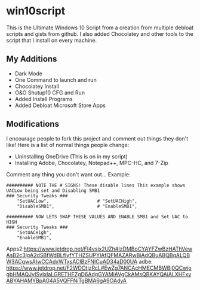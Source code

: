 # win10script
This is the Ultimate Windows 10 Script from a creation from multiple debloat scripts and gists from github. I also added Chocolatey and other tools to the script that I install on every machine.

## My Additions

- Dark Mode
- One Command to launch and run
- Chocolatey Install
- O&O Shutup10 CFG and Run
- Added Install Programs
- Added Debloat Microsoft Store Apps

## Modifications
I encourage people to fork this project and comment out things they don't like! Here is a list of normal things people change:
- Uninstalling OneDrive (This is on in my script)
- Installing Adobe, Chocolatey, Notepad++, MPC-HC, and 7-Zip

Comment any thing you don't want out... Example:

```
########## NOTE THE # SIGNS! These disable lines This example shows UACLow being set and Disabling SMB1
### Security Tweaks ###
	"SetUACLow",                  # "SetUACHigh",
	"DisableSMB1",                # "EnableSMB1",

########## NOW LETS SWAP THESE VALUES AND ENABLE SMB1 and Set UAC to HIGH
### Security Tweaks ###
	"SetUACHigh",
	"EnableSMB1",
```
Apps2:https://www.jetdrop.net/FI4vsjx2UZh#IzDMBoCYAYFZwBzHAThVewAsB2c3lgA2dSBfWdBLfIyfYTHZSUPYlAfQFMAZARwBiAdQBuABQBqALQBW3ACqwsAIwCCAdxWTxsACIBzFNICuAD34aD00UA
adbe: https://www.jetdrop.net/F2WDOtjzRcL#EwZg7ANCAcHMECMBWBj0QCwjogbHMAQJyISyIxIaLGRETHFZgD6AdgGYAMiAVgCkAMsQBKAYQAiALXHFxyABYAHAMYBpAG4A5VQFFNiTgBMA6gA9OAdyA
